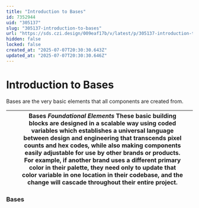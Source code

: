 ```yaml
---
title: "Introduction to Bases"
id: 7352944
uid: "305137"
slug: "305137-introduction-to-bases"
url: "https://sds.czi.design/009eaf17b/v/latest/p/305137-introduction-to-bases"
hidden: false
locked: false
created_at: "2025-07-07T20:30:30.643Z"
updated_at: "2025-07-07T20:30:30.646Z"
---
```


# Introduction to Bases

Bases are the very basic elements that all components are created from.

|  |   | **Bases** *Foundational Elements*  These basic building blocks are designed in a scalable way using coded variables which establishes a universal language between design and engineering that transcends pixel counts and hex codes, while also making components easily adjustable for use by other brands or products.  For example, if another brand uses a different primary color in their palette, they need only to update that color variable in one location in their codebase, and the change will cascade throughout their entire project. |   |
| --- | --- | --- | --- |

### Bases

